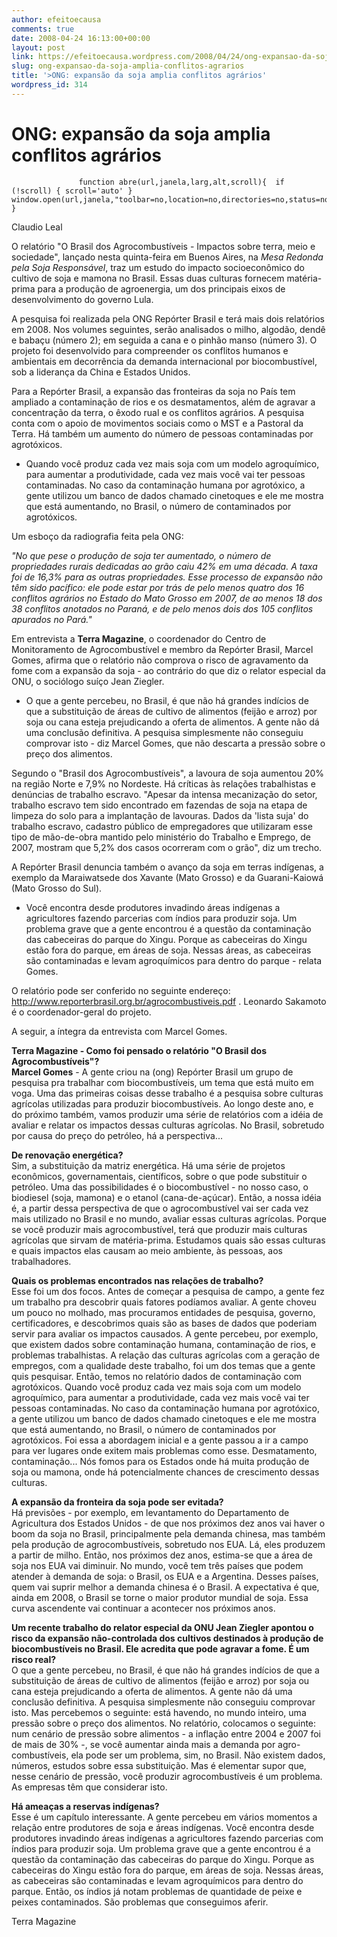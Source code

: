 ```yaml
---
author: efeitoecausa
comments: true
date: 2008-04-24 16:13:00+00:00
layout: post
link: https://efeitoecausa.wordpress.com/2008/04/24/ong-expansao-da-soja-amplia-conflitos-agrarios/
slug: ong-expansao-da-soja-amplia-conflitos-agrarios
title: '>ONG: expansão da soja amplia conflitos agrários'
wordpress_id: 314
---
```


>

# ONG: expansão da soja amplia conflitos agrários

                   function abre(url,janela,larg,alt,scroll){  if (!scroll) { scroll='auto' }  window.open(url,janela,"toolbar=no,location=no,directories=no,status=no,menubar=no,scrollbars="+scroll+",resizable=no,copyhistory=no,width="+larg+",height="+alt); }                        

Claudio Leal

                            

O relatório "O Brasil dos Agrocombustíveis - Impactos sobre terra, meio e sociedade", lançado nesta quinta-feira em Buenos Aires, na _Mesa Redonda pela Soja Responsável_, traz um estudo do impacto socioeconômico do cultivo de soja e mamona no Brasil. Essas duas culturas fornecem matéria-prima para a produção de agroenergia, um dos principais eixos de desenvolvimento do governo Lula.

 

A pesquisa foi realizada pela ONG Repórter Brasil e terá mais dois relatórios em 2008. Nos volumes seguintes, serão analisados o milho, algodão, dendê e babaçu (número 2); em seguida a cana e o pinhão manso (número 3). O projeto foi desenvolvido para compreender os conflitos humanos e ambientais em decorrência da demanda internacional por biocombustível, sob a liderança da China e Estados Unidos.

 

Para a Repórter Brasil, a expansão das fronteiras da soja no País tem ampliado a contaminação de rios e os desmatamentos, além de agravar a concentração da terra, o êxodo rual e os conflitos agrários. A pesquisa conta com o apoio de movimentos sociais como o MST e a Pastoral da Terra. Há também um aumento do número de pessoas contaminadas por agrotóxicos.

 

- Quando você produz cada vez mais soja com um modelo agroquímico, para aumentar a produtividade, cada vez mais você vai ter pessoas contaminadas. No caso da contaminação humana por agrotóxico, a gente utilizou um banco de dados chamado cinetoques e ele me mostra que está aumentando, no Brasil, o número de contaminados por agrotóxicos.

 

Um esboço da radiografia feita pela ONG:

 

_"No que pese o produção de soja ter aumentado, o número de propriedades rurais dedicadas ao grão caiu 42% em uma década. A taxa foi de 16,3% para as outras propriedades. Esse processo de expansão não têm sido pacífico: ele pode estar por trás de pelo menos quatro dos 16 conflitos agrários no Estado do Mato Grosso em 2007, de ao menos 18 dos 38 conflitos anotados no Paraná, e de pelo menos dois dos 105 conflitos apurados no Pará."_

 

Em entrevista a **Terra Magazine**, o coordenador do Centro de Monitoramento de Agrocombustível e membro da Repórter Brasil, Marcel Gomes, afirma que o relatório não comprova o risco de agravamento da fome com a expansão da soja - ao contrário do que diz o relator especial da ONU, o sociólogo suíço Jean Ziegler.

 

- O que a gente percebeu, no Brasil, é que não há grandes indícios de que a substituição de áreas de cultivo de alimentos (feijão e arroz) por soja ou cana esteja prejudicando a oferta de alimentos. A gente não dá uma conclusão definitiva. A pesquisa simplesmente não conseguiu comprovar isto - diz Marcel Gomes, que não descarta a pressão sobre o preço dos alimentos.

 

Segundo o "Brasil dos Agrocombustíveis", a lavoura de soja aumentou 20% na região Norte e 7,9% no Nordeste. Há críticas às relações trabalhistas e denúncias de trabalho escravo. "Apesar da intensa mecanização do setor, trabalho escravo tem sido encontrado em fazendas de soja na etapa de limpeza do solo para a implantação de lavouras. Dados da 'lista suja' do trabalho escravo, cadastro público de empregadores que utilizaram esse tipo de mão-de-obra mantido pelo ministério do Trabalho e Emprego, de 2007, mostram que 5,2% dos casos ocorreram com o grão", diz um trecho.

 

A Repórter Brasil denuncia também o avanço da soja em terras indígenas, a exemplo da Maraiwatsede dos Xavante (Mato Grosso) e da Guarani-Kaiowá (Mato Grosso do Sul).

 

- Você encontra desde produtores invadindo áreas indígenas a agricultores fazendo parcerias com índios para produzir soja. Um problema grave que a gente encontrou é a questão da contaminação das cabeceiras do parque do Xingu. Porque as cabeceiras do Xingu estão fora do parque, em áreas de soja. Nessas áreas, as cabeceiras são contaminadas e levam agroquímicos para dentro do parque - relata Gomes.

 

O relatório pode ser conferido no seguinte endereço: http://www.reporterbrasil.org.br/agrocombustiveis.pdf . Leonardo Sakamoto é o coordenador-geral do projeto.

 

A seguir, a íntegra da entrevista com Marcel Gomes.

 

**Terra Magazine - Como foi pensado o relatório "O Brasil dos Agrocombustíveis"?**  
**Marcel Gomes** - A gente criou na (ong) Repórter Brasil um grupo de pesquisa pra trabalhar com biocombustíveis, um tema que está muito em voga. Uma das primeiras coisas desse trabalho é a pesquisa sobre culturas agrícolas utilizadas para produzir biocombustíveis. Ao longo deste ano, e do próximo também, vamos produzir uma série de relatórios com a idéia de avaliar e relatar os impactos dessas culturas agrícolas. No Brasil, sobretudo por causa do preço do petróleo, há a perspectiva...

  

**De renovação energética?**  
Sim, a substituição da matriz energética. Há uma série de projetos econômicos, governamentais, científicos, sobre o que pode substituir o petróleo. Uma das possibilidades é o biocombustível - no nosso caso, o biodiesel (soja, mamona) e o etanol (cana-de-açúcar). Então, a nossa idéia é, a partir dessa perspectiva de que o agrocombustível vai ser cada vez mais utilizado no Brasil e no mundo, avaliar essas culturas agrícolas. Porque se você produzir mais agrocombustível, terá que produzir mais culturas agrícolas que sirvam de matéria-prima. Estudamos quais são essas culturas e quais impactos elas causam ao meio ambiente, às pessoas, aos trabalhadores.

 

**Quais os problemas encontrados nas relações de trabalho?**  
Esse foi um dos focos. Antes de começar a pesquisa de campo, a gente fez um trabalho pra descobrir quais fatores podíamos avaliar. A gente choveu um pouco no molhado, mas procuramos entidades de pesquisa, governo, certificadores, e descobrimos quais são as bases de dados que poderiam servir para avaliar os impactos causados. A gente percebeu, por exemplo, que existem dados sobre contaminação humana, contaminação de rios, e problemas trabalhistas. A relação das culturas agrícolas com a geração de empregos, com a qualidade deste trabalho, foi um dos temas que a gente quis pesquisar. Então, temos no relatório dados de contaminação com agrotóxicos. Quando você produz cada vez mais soja com um modelo agroquímico, para aumentar a produtividade, cada vez mais você vai ter pessoas contaminadas. No caso da contaminação humana por agrotóxico, a gente utilizou um banco de dados chamado cinetoques e ele me mostra que está aumentando, no Brasil, o número de contaminados por agrotóxicos. Foi essa a abordagem inicial e a gente passou a ir a campo para ver lugares onde exitem mais problemas como esse. Desmatamento, contaminação... Nós fomos para os Estados onde há muita produção de soja ou mamona, onde há potencialmente chances de crescimento dessas culturas. 

 

**A expansão da fronteira da soja pode ser evitada?**  
Há previsões - por exemplo, em levantamento do Departamento de Agricultura dos Estados Unidos - de que nos próximos dez anos vai haver o boom da soja no Brasil, principalmente pela demanda chinesa, mas também pela produção de agrocombustíveis, sobretudo nos EUA. Lá, eles produzem a partir de milho. Então, nos próximos dez anos, estima-se que a área de soja nos EUA vai diminuir. No mundo, você tem três países que podem atender à demanda de soja: o Brasil, os EUA e a Argentina. Desses países, quem vai suprir melhor a demanda chinesa é o Brasil. A expectativa é que, ainda em 2008, o Brasil se torne o maior produtor mundial de soja. Essa curva ascendente vai continuar a acontecer nos próximos anos.

 

**Um recente trabalho do relator especial da ONU Jean Ziegler apontou o risco da expansão não-controlada dos cultivos destinados à produção de biocombustíveis no Brasil. Ele acredita que pode agravar a fome. É um risco real?**  
O que a gente percebeu, no Brasil, é que não há grandes indícios de que a substituição de áreas de cultivo de alimentos (feijão e arroz) por soja ou cana esteja prejudicando a oferta de alimentos. A gente não dá uma conclusão definitiva. A pesquisa simplesmente não conseguiu comprovar isto. Mas percebemos o seguinte: está havendo, no mundo inteiro, uma pressão sobre o preço dos alimentos. No relatório, colocamos o seguinte: num cenário de pressão sobre alimentos - a inflação entre 2004 e 2007 foi de mais de 30% -, se você aumentar ainda mais a demanda por agro-combustíveis, ela pode ser um problema, sim, no Brasil. Não existem dados, números, estudos sobre essa substituição. Mas é elementar supor que, nesse cenário de pressão, você produzir agrocombustíveis é um problema. As empresas têm que considerar isto.

  

**Há ameaças a reservas indígenas?**  
Esse é um capítulo interessante. A gente percebeu em vários momentos a relação entre produtores de soja e áreas indígenas. Você encontra desde produtores invadindo áreas indígenas a agricultores fazendo parcerias com índios para produzir soja. Um problema grave que a gente encontrou é a questão da contaminação das cabeceiras do parque do Xingu. Porque as cabeceiras do Xingu estão fora do parque, em áreas de soja. Nessas áreas, as cabeceiras são contaminadas e levam agroquímicos para dentro do parque. Então, os índios já notam problemas de quantidade de peixe e peixes contaminados. São problemas que conseguimos aferir.

    

Terra Magazine
